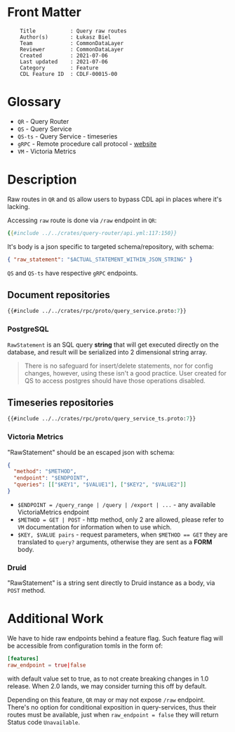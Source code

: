 # Front Matter

```
    Title           : Query raw routes
    Author(s)       : Łukasz Biel
    Team            : CommonDataLayer
    Reviewer        : CommonDataLayer
    Created         : 2021-07-06
    Last updated    : 2021-07-06
    Category        : Feature
    CDL Feature ID  : CDLF-00015-00
```

# Glossary
* `QR` - Query Router
* `QS` - Query Service
* `QS-ts` - Query Service - timeseries
* `gRPC` - Remote procedure call protocol - [website][gRPC]
* `VM` - Victoria Metrics

# Description
Raw routes in `QR` and `QS` allow users to bypass CDL api in places where it's lacking.

Accessing `raw` route is done via `/raw` endpoint in `QR`:
```yaml
{{#include ../../crates/query-router/api.yml:117:150}}
```
It's body is a json specific to targeted schema/repository, with schema:
```json
{ "raw_statement": "$ACTUAL_STATEMENT_WITHIN_JSON_STRING" }
```

`QS` and `QS-ts` have respective `gRPC` endpoints.

## Document repositories
```protobuf
{{#include ../../crates/rpc/proto/query_service.proto:7}}
```
### PostgreSQL

`RawStatement` is an SQL query **string** that will get executed directly on the database, and result will be serialized into 2 dimensional string array.

> There is no safeguard for insert/delete statements, nor for config changes, however, using these isn't a good practice.
> User created for QS to access postgres should have those operations disabled.

## Timeseries repositories
```protobuf
{{#include ../../crates/rpc/proto/query_service_ts.proto:7}}
```
### Victoria Metrics
"RawStatement" should be an escaped json with schema:
```json
{
  "method": "$METHOD",
  "endpoint": "$ENDPOINT",
  "queries": [["$KEY1", "$VALUE1"], ["$KEY2", "$VALUE2"]]
}
```
* `$ENDPOINT = /query_range | /query | /export | ...` - any available VictoriaMetrics endpoint  
* `$METHOD = GET | POST` - http method, only 2 are allowed, please refer to `VM` documentation for information when to use which.  
* `$KEY, $VALUE pairs` - request parameters, when `$METHOD == GET` they are translated to `query?` arguments, otherwise they are sent as a **FORM** body.

### Druid
"RawStatement" is a string sent directly to Druid instance as a body, via `POST` method.

# Additional Work
We have to hide raw endpoints behind a feature flag. Such feature flag will be accessible from configuration tomls in the form of:
```toml
[features]
raw_endpoint = true|false
```
with default value set to true, as to not create breaking changes in 1.0 release. When 2.0 lands, we may consider turning this off by default.

Depending on this feature, `QR` may or may not expose `/raw` endpoint. There's no option for conditional exposition in query-services,
thus their routes must be available, just when `raw_endpoint = false` they will return Status code `Unavailable`.

[gRPC]: https://grpc.io/
